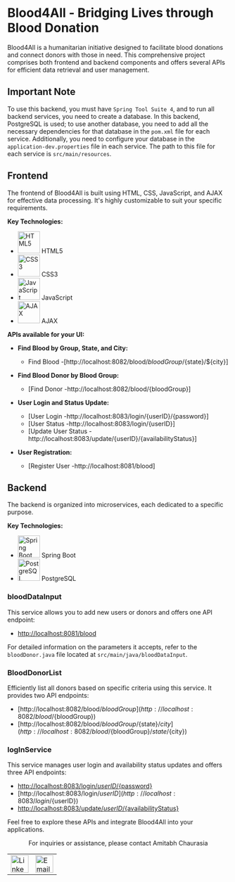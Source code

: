 # Blood4All - Bridging Lives through Blood Donation

Blood4All is a humanitarian initiative designed to facilitate blood donations and connect donors with those in need. This comprehensive project comprises both frontend and backend components and offers several APIs for efficient data retrieval and user management.

## Important Note

To use this backend, you must have `Spring Tool Suite 4`, 
and to run all backend services, you need to create a database. 
In this backend, PostgreSQL is used; to use another database, you
need to add all the necessary dependencies for that database in the 
`pom.xml` file for each service. Additionally, you need to configure
your database in the `application-dev.properties` file in each service.
The path to this file for each service is `src/main/resources`.



## Frontend

The frontend of Blood4All is built using HTML, CSS, JavaScript, and AJAX for effective data processing. It's highly customizable to suit your specific requirements.

**Key Technologies:**

- <img src="https://cdn0.iconfinder.com/data/icons/social-media-2183/512/social__media__social_media__html_5_-1024.png" alt="HTML5" width="50"> HTML5
- <img src="https://cdn2.iconfinder.com/data/icons/neon-line-social-circles/100/Neon_Line_Social_Circles_50Icon_10px_grid-07-1024.png" alt="CSS3" width="50"> CSS3
- <img src="https://cdn1.iconfinder.com/data/icons/development-2-yellow/60/30_-Javascript-_development_coding_programming_code-1024.png" alt="JavaScript" width="50"> JavaScript
- <img src="https://cdn1.iconfinder.com/data/icons/programming-15/100/ProgrammingC_AJAX-1024.png" alt="AJAX" width="50"> AJAX

**APIs available for your UI:**

- **Find Blood by Group, State, and City:**  
  - Find Blood -[http://localhost:8082/blood/${bloodGroup}/${state}/${city}]

- **Find Blood Donor by Blood Group:**  
  - [Find Donor -http://localhost:8082/blood/{bloodGroup}]

- **User Login and Status Update:**  
  - [User Login -http://localhost:8083/login/{userID}/{password}]
  - [User Status -http://localhost:8083/login/{userID}]
  - [Update User Status -http://localhost:8083/update/{userID}/{availabilityStatus}]

- **User Registration:**  
  - [Register User -http://localhost:8081/blood]

## Backend

The backend is organized into microservices, each dedicated to a specific purpose.

**Key Technologies:**

- <img src="https://www.vectorlogo.zone/logos/springio/springio-icon.svg" alt="Spring Boot" width="50"> Spring Boot
- <img src="https://www.vectorlogo.zone/logos/postgresql/postgresql-icon.svg" alt="PostgreSQL" width="50"> PostgreSQL

### bloodDataInput

This service allows you to add new users or donors and offers one API endpoint:

- [http://localhost:8081/blood](http://localhost:8081/blood)

For detailed information on the parameters it accepts, refer to the `bloodDonor.java` file located at `src/main/java/bloodDataInput`.

### BloodDonorList

Efficiently list all donors based on specific criteria using this service. It provides two API endpoints:

- [http://localhost:8082/blood/${bloodGroup}](http://localhost:8082/blood/${bloodGroup})
- [http://localhost:8082/blood/${bloodGroup}/${state}/${city}](http://localhost:8082/blood/${bloodGroup}/${state}/${city})

### logInService

This service manages user login and availability status updates and offers three API endpoints:

- [http://localhost:8083/login/${userID}/${password}](http://localhost:8083/login/${userID}/${password})
- [http://localhost:8083/login/${userID}](http://localhost:8083/login/${userID})
- [http://localhost:8083/update/${userID}/${availabilityStatus}](http://localhost:8083/update/${userID}/${availabilityStatus})

Feel free to explore these APIs and integrate Blood4All into your applications.

<p style="text-align: center;">For inquiries or assistance, please contact Amitabh Chaurasia</p>

<table>
<tr>
<td><a href="https://www.linkedin.com/in/amitabh-chaurasia-6883591b7/" style="display: inline-block; vertical-align: middle;"><img src="https://cdn3.iconfinder.com/data/icons/free-social-icons/67/linkedin_circle_color-1024.png" width="40" alt="LinkedIn" style="vertical-align: middle;"></a></td>
<td><a href="mailto:amitabh.12004548@lpu.in" style="display: inline-block; vertical-align: middle;">
    <img src="https://cdn4.iconfinder.com/data/icons/social-media-logos-6/512/112-gmail_email_mail-1024.png" width="40" alt="Email" style="vertical-align: middle;">
  </a></td>
</tr>
</table>